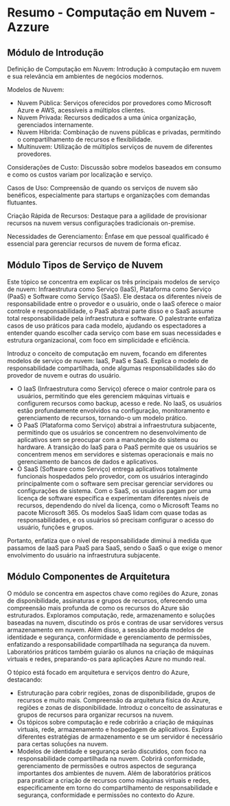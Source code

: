 # Resumo - Computação em Nuvem - Azzure

## Módulo de Introdução

Definição de Computação em Nuvem: Introdução à computação em nuvem e sua relevância em ambientes de negócios modernos.

Modelos de Nuvem:
- Nuvem Pública: Serviços oferecidos por provedores como Microsoft Azure e AWS, acessíveis a múltiplos clientes.
- Nuvem Privada: Recursos dedicados a uma única organização, gerenciados internamente.
- Nuvem Híbrida: Combinação de nuvens públicas e privadas, permitindo o compartilhamento de recursos e flexibilidade.
- Multinuvem: Utilização de múltiplos serviços de nuvem de diferentes provedores.

Considerações de Custo: Discussão sobre modelos baseados em consumo e como os custos variam por localização e serviço.

Casos de Uso: Compreensão de quando os serviços de nuvem são benéficos, especialmente para startups e organizações com demandas flutuantes.

Criação Rápida de Recursos: Destaque para a agilidade de provisionar recursos na nuvem versus configurações tradicionais on-premise.

Necessidades de Gerenciamento: Ênfase em que pessoal qualificado é essencial para gerenciar recursos de nuvem de forma eficaz.



## Módulo Tipos de Serviço de Nuvem

Este tópico se concentra em explicar os três principais modelos de serviço de nuvem: Infraestrutura como Serviço (IaaS), Plataforma como Serviço (PaaS) e Software como Serviço (SaaS). Ele destaca os diferentes níveis de responsabilidade entre o provedor e o usuário, onde o IaaS oferece o maior controle e responsabilidade, o PaaS abstrai parte disso e o SaaS assume total responsabilidade pela infraestrutura e software. O palestrante enfatiza casos de uso práticos para cada modelo, ajudando os espectadores a entender quando escolher cada serviço com base em suas necessidades e estrutura organizacional, com foco em simplicidade e eficiência.

Introduz o conceito de computação em nuvem, focando em diferentes modelos de serviço de nuvem: IaaS, PaaS e SaaS. Explica o modelo de responsabilidade compartilhada, onde algumas responsabilidades são do provedor de nuvem e outras do usuário.
- O IaaS (Infraestrutura como Serviço) oferece o maior controle para os usuários, permitindo que eles gerenciem máquinas virtuais e configurem recursos como backup, acesso e rede. No IaaS, os usuários estão profundamente envolvidos na configuração, monitoramento e gerenciamento de recursos, tornando-o um modelo prático.
- O PaaS (Plataforma como Serviço) abstrai a infraestrutura subjacente, permitindo que os usuários se concentrem no desenvolvimento de aplicativos sem se preocupar com a manutenção do sistema ou hardware. A transição do IaaS para o PaaS permite que os usuários se concentrem menos em servidores e sistemas operacionais e mais no gerenciamento de bancos de dados e aplicativos.
- O SaaS (Software como Serviço) entrega aplicativos totalmente funcionais hospedados pelo provedor, com os usuários interagindo principalmente com o software sem precisar gerenciar servidores ou configurações de sistema. Com o SaaS, os usuários pagam por uma licença de software específica e experimentam diferentes níveis de recursos, dependendo do nível da licença, como o Microsoft Teams no pacote Microsoft 365. Os modelos SaaS lidam com quase todas as responsabilidades, e os usuários só precisam configurar o acesso do usuário, funções e grupos.

Portanto, enfatiza que o nível de responsabilidade diminui à medida que passamos de IaaS para PaaS para SaaS, sendo o SaaS o que exige o menor envolvimento do usuário na infraestrutura subjacente.



## Módulo Componentes de Arquitetura

O módulo se concentra em aspectos chave como regiões do Azure, zonas de disponibilidade, assinaturas e grupos de recursos, oferecendo uma compreensão mais profunda de como os recursos do Azure são estruturados. Exploramos computação, rede, armazenamento e soluções baseadas na nuvem, discutindo os prós e contras de usar servidores versus armazenamento em nuvem. Além disso, a sessão aborda modelos de identidade e segurança, conformidade e gerenciamento de permissões, enfatizando a responsabilidade compartilhada na segurança da nuvem. Laboratórios práticos também guiarão os alunos na criação de máquinas virtuais e redes, preparando-os para aplicações Azure no mundo real.

O tópico está focado em arquitetura e serviços dentro do Azure, destacando:
- Estruturação para cobrir regiões, zonas de disponibilidade, grupos de recursos e muito mais. Compreensão da arquitetura física do Azure, regiões e zonas de disponibilidade. Introduz o conceito de assinaturas e grupos de recursos para organizar recursos na nuvem.
- Os tópicos sobre computação e rede cobrirão a criação de máquinas virtuais, rede, armazenamento e hospedagem de aplicativos. Explora diferentes estratégias de armazenamento e se um servidor é necessário para certas soluções na nuvem.
- Modelos de identidade e segurança serão discutidos, com foco na responsabilidade compartilhada na nuvem. Cobrirá conformidade, gerenciamento de permissões e outros aspectos de segurança importantes dos ambientes de nuvem.
Além de laboratórios práticos para praticar a criação de recursos como máquinas virtuais e redes, especificamente em torno do compartilhamento de responsabilidade e segurança, conformidade e permissões no contexto do Azure.